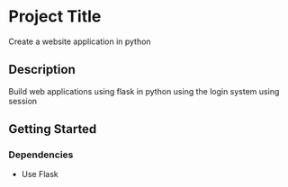# Project Title

Create a website application in python

## Description

Build web applications using flask in python using the login system using session

## Getting Started

### Dependencies

* Use Flask
